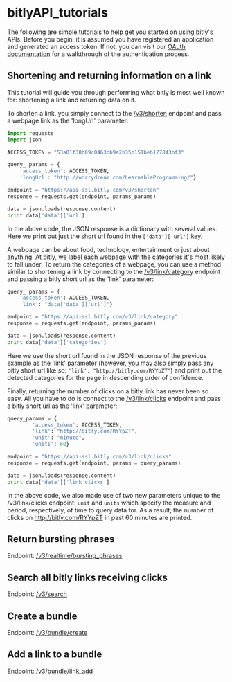 bitlyAPI_tutorials
===================

The following are simple tutorials to help get you started on using bitly's APIs. Before you begin, it is assumed you have registered an application and generated an access token. If not, you can visit our [OAuth documentation](http://dev.bitly.com/authentication.html) for a walkthrough of the authentication process. 

Shortening and returning information on a link
------------------------------------------------------------------

This tutorial will guide you through performing what bitly is most well known for: shortening a link and returning data on it. 

To shorten a link, you simply connect to the [/v3/shorten](http://dev.bitly.com/links.html#v3_shorten) endpoint and pass a webpage link as the 'longUrl' parameter:

```python
import requests
import json

ACCESS_TOKEN = "53a01f38b09c0463cb9e2b35b151beb127843bf3"

query_ params = {
	'access_token': ACCESS_TOKEN,
	'longUrl': "http://worrydream.com/LearnableProgramming/"}

endpoint = "https://api-ssl.bitly.com/v3/shorten"
response = requests.get(endpoint, params_params)

data = json.loads(response.content)
print data['data']['url']

```
In the above code, the JSON response is a dictionary with several values. Here we print out just the short url found in the `['data']['url']` key. 

A webpage can be about food, technology, entertainment or just about anything. At bitly, we label each webpage with the categories it's most likely to fall under. To return the categories of a webpage, you can use a method similar to shortening a link by connecting to the [/v3/link/category](http://dev.bitly.com/data_apis.html#v3_link_category) endpoint and passing a bitly short url as the 'link' parameter:

```python
query_ params = {
	'access_token': ACCESS_TOKEN,
	'link': "data['data']['url']"}

endpoint = "https://api-ssl.bitly.com/v3/link/category"
response = requests.get(endpoint, params_params)

data = json.loads(response.content)
print data['data']['categories']
```
Here we use the short url found in the JSON response of the previous example as the 'link' parameter (however, you may also simply pass any bitly short url like so: `'link': "http://bitly.com/RYYpZT"`) and print out the detected categories for the page in descending order of confidence. 

Finally, returning the number of clicks on a bitly link has never been so easy. All you have to do is connect to the  [/v3/link/clicks](http://dev.bitly.com/link_metrics.html#v3_link_clicks) endpoint and pass a bitly short url as the 'link' parameter:

```python
query_params = {
        'access_token': ACCESS_TOKEN,
        'link': "http://bitly.com/RYYpZT",
        'unit': "minute",
        'units': 60}

endpoint = "https://api-ssl.bitly.com/v3/link/clicks"
response = requests.get(endpoint, params = query_params)

data = json.loads(response.content)
print data['data']['link_clicks']
```
In the above code, we also made use of two new parameters unique to the /v3/link/clicks endpoint: `unit` and `units` which specify the 
measure and period, respectively, of time to query data for. As a result, the number of clicks on http://bitly.com/RYYpZT in past 60 minutes are printed. 

<a id="bursting"></a>Return bursting phrases
--------------------------------------------
Endpoint: [/v3/realtime/bursting_phrases](http://dev.bitly.com/data_apis.html#v3_realtime_bursting_phrases)

<a id="search"></a>Search all bitly links receiving clicks
----------------------------------------------------------
Endpoint: [/v3/search](http://dev.bitly.com/data_apis.html#v3_search)

<a id="createbundle"></a>Create a bundle
----------------------------------------
Endpoint: [/v3/bundle/create](http://dev.bitly.com/bundles.html#v3_bundle_create)

<a id="addlinktobundle"></a>Add a link to a bundle
------------------------------------------------
Endpoint: [/v3/bundle/link_add](http://dev.bitly.com/bundles.html#v3_bundle_link_add)


